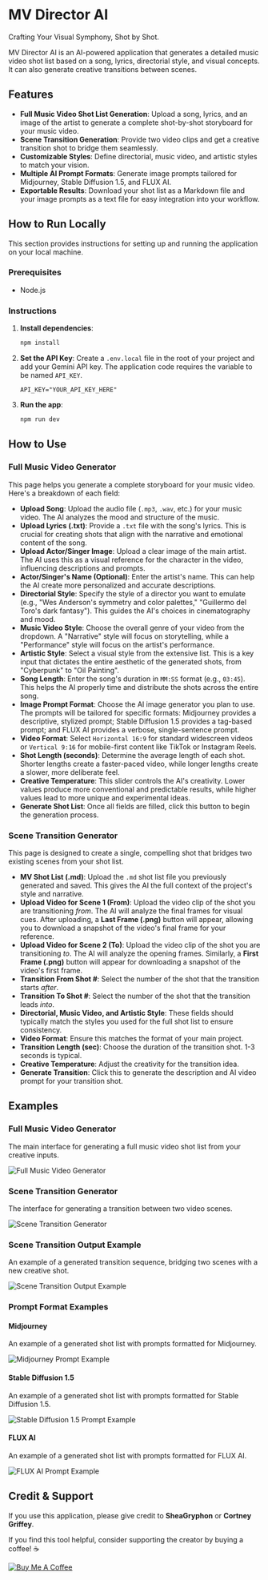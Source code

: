 # MV Director AI

Crafting Your Visual Symphony, Shot by Shot.

MV Director AI is an AI-powered application that generates a detailed music video shot list based on a song, lyrics, directorial style, and visual concepts. It can also generate creative transitions between scenes.

## Features

-   **Full Music Video Shot List Generation**: Upload a song, lyrics, and an image of the artist to generate a complete shot-by-shot storyboard for your music video.
-   **Scene Transition Generation**: Provide two video clips and get a creative transition shot to bridge them seamlessly.
-   **Customizable Styles**: Define directorial, music video, and artistic styles to match your vision.
-   **Multiple AI Prompt Formats**: Generate image prompts tailored for Midjourney, Stable Diffusion 1.5, and FLUX AI.
-   **Exportable Results**: Download your shot list as a Markdown file and your image prompts as a text file for easy integration into your workflow.

## How to Run Locally

This section provides instructions for setting up and running the application on your local machine.

### Prerequisites
-   Node.js

### Instructions

1.  **Install dependencies**:
    ```bash
    npm install
    ```

2.  **Set the API Key**: Create a `.env.local` file in the root of your project and add your Gemini API key. The application code requires the variable to be named `API_KEY`.
    ```
    API_KEY="YOUR_API_KEY_HERE"
    ```

3.  **Run the app**:
    ```bash
    npm run dev
    ```

## How to Use

### Full Music Video Generator

This page helps you generate a complete storyboard for your music video. Here's a breakdown of each field:

-   **Upload Song**: Upload the audio file (`.mp3`, `.wav`, etc.) for your music video. The AI analyzes the mood and structure of the music.
-   **Upload Lyrics (.txt)**: Provide a `.txt` file with the song's lyrics. This is crucial for creating shots that align with the narrative and emotional content of the song.
-   **Upload Actor/Singer Image**: Upload a clear image of the main artist. The AI uses this as a visual reference for the character in the video, influencing descriptions and prompts.
-   **Actor/Singer's Name (Optional)**: Enter the artist's name. This can help the AI create more personalized and accurate descriptions.
-   **Directorial Style**: Specify the style of a director you want to emulate (e.g., "Wes Anderson's symmetry and color palettes," "Guillermo del Toro's dark fantasy"). This guides the AI's choices in cinematography and mood.
-   **Music Video Style**: Choose the overall genre of your video from the dropdown. A "Narrative" style will focus on storytelling, while a "Performance" style will focus on the artist's performance.
-   **Artistic Style**: Select a visual style from the extensive list. This is a key input that dictates the entire aesthetic of the generated shots, from "Cyberpunk" to "Oil Painting".
-   **Song Length**: Enter the song's duration in `MM:SS` format (e.g., `03:45`). This helps the AI properly time and distribute the shots across the entire song.
-   **Image Prompt Format**: Choose the AI image generator you plan to use. The prompts will be tailored for specific formats: Midjourney provides a descriptive, stylized prompt; Stable Diffusion 1.5 provides a tag-based prompt; and FLUX AI provides a verbose, single-sentence prompt.
-   **Video Format**: Select `Horizontal 16:9` for standard widescreen videos or `Vertical 9:16` for mobile-first content like TikTok or Instagram Reels.
-   **Shot Length (seconds)**: Determine the average length of each shot. Shorter lengths create a faster-paced video, while longer lengths create a slower, more deliberate feel.
-   **Creative Temperature**: This slider controls the AI's creativity. Lower values produce more conventional and predictable results, while higher values lead to more unique and experimental ideas.
-   **Generate Shot List**: Once all fields are filled, click this button to begin the generation process.

### Scene Transition Generator

This page is designed to create a single, compelling shot that bridges two existing scenes from your shot list.

-   **MV Shot List (.md)**: Upload the `.md` shot list file you previously generated and saved. This gives the AI the full context of the project's style and narrative.
-   **Upload Video for Scene 1 (From)**: Upload the video clip of the shot you are transitioning *from*. The AI will analyze the final frames for visual cues. After uploading, a **Last Frame (.png)** button will appear, allowing you to download a snapshot of the video's final frame for your reference.
-   **Upload Video for Scene 2 (To)**: Upload the video clip of the shot you are transitioning *to*. The AI will analyze the opening frames. Similarly, a **First Frame (.png)** button will appear for downloading a snapshot of the video's first frame.
-   **Transition From Shot #**: Select the number of the shot that the transition starts *after*.
-   **Transition To Shot #**: Select the number of the shot that the transition leads *into*.
-   **Directorial, Music Video, and Artistic Style**: These fields should typically match the styles you used for the full shot list to ensure consistency.
-   **Video Format**: Ensure this matches the format of your main project.
-   **Transition Length (sec)**: Choose the duration of the transition shot. 1-3 seconds is typical.
-   **Creative Temperature**: Adjust the creativity for the transition idea.
-   **Generate Transition**: Click this to generate the description and AI video prompt for your transition shot.

## Examples

### Full Music Video Generator
The main interface for generating a full music video shot list from your creative inputs.

![Full Music Video Generator](images/full-music-video-generator.jpg)

### Scene Transition Generator
The interface for generating a transition between two video scenes.

![Scene Transition Generator](images/scene-transition-generator.jpg)

### Scene Transition Output Example
An example of a generated transition sequence, bridging two scenes with a new creative shot.

![Scene Transition Output Example](images/scene-transition-output-example.jpg)

### Prompt Format Examples

#### Midjourney
An example of a generated shot list with prompts formatted for Midjourney.

![Midjourney Prompt Example](images/midjourney-prompt-example.jpg)

#### Stable Diffusion 1.5
An example of a generated shot list with prompts formatted for Stable Diffusion 1.5.

![Stable Diffusion 1.5 Prompt Example](images/stable-diffusion-1.5-prompt-example.jpg)

#### FLUX AI
An example of a generated shot list with prompts formatted for FLUX AI.

![FLUX AI Prompt Example](images/flux-ai-prompt-example.jpg)

## Credit & Support

If you use this application, please give credit to **SheaGryphon** or **Cortney Griffey**.

If you find this tool helpful, consider supporting the creator by buying a coffee! ☕

[![Buy Me A Coffee](https://img.shields.io/badge/Buy%20Me%20A%20Coffee-ffdd00?style=for-the-badge&logo=buy-me-a-coffee&logoColor=black)](https://buymeacoffee.com/sheagryphon)